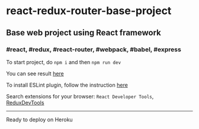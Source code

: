 # react-redux-router-base-project

## Base web project using React framework

### #react, #redux, #react-router, #webpack, #babel, #express

To start project, do `npm i` and then `npm run dev`

You can see result [here](https://akrava.github.io/react-redux-router-base-project/)

To install ESLint plugin, follow the instruction [here](https://www.npmjs.com/package/eslint-plugin-react#installation)

Search extensions for your browser: `React Developer Tools`, [ReduxDevTools](https://github.com/reduxjs/redux-devtools#redux-devtools)

---------
Ready to deploy on Heroku